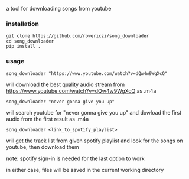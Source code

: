 a tool for downloading songs from youtube


### installation

```commandline
git clone https://github.com/rowericzi/song_downloader
cd song_downloader
pip install .
```


### usage

```commandline
song_downloader "https://www.youtube.com/watch?v=dQw4w9WgXcQ"
```
will download the best quality audio stream from https://www.youtube.com/watch?v=dQw4w9WgXcQ as .m4a

```commandline
song_downloader "never gonna give you up"
```
 will search youtube for "never gonna give you up" and dowload the first
audio from the first result as .m4a

```commandline
song_downloader <link_to_spotify_playlist>
```
 will get the track list from given spotify playlist and look for the
songs on youtube, then download them
 
note: spotify sign-in is needed for the last option to work

in either case, files will be saved in the current working directory
